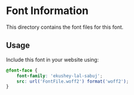 # Font Information

This directory contains the font files for this font.

## Usage

Include this font in your website using:
```css
@font-face {
    font-family: 'ekushey-lal-sabuj';
    src: url('FontFile.woff2') format('woff2');
}
```
